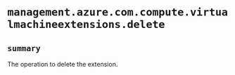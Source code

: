 # `management.azure.com.compute.virtualmachineextensions.delete`

## `summary`
The operation to delete the extension.


